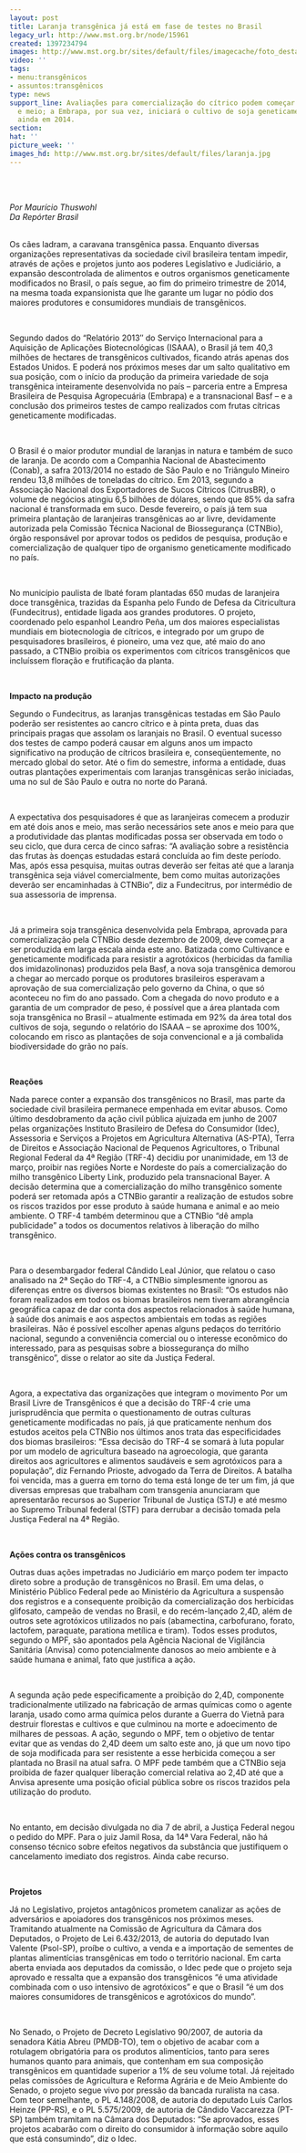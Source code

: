 ```yaml
---
layout: post
title: Laranja transgênica já está em fase de testes no Brasil
legacy_url: http://www.mst.org.br/node/15961
created: 1397234794
images: http://www.mst.org.br/sites/default/files/imagecache/foto_destaque/laranja.jpg
video: ''
tags:
- menu:transgênicos
- assuntos:transgênicos
type: news
support_line: Avaliações para comercialização do cítrico podem começar após sete anos
  e meio; a Embrapa, por sua vez, iniciará o cultivo de soja geneticamente modificada
  ainda em 2014.
section: 
hat: ''
picture_week: ''
images_hd: http://www.mst.org.br/sites/default/files/laranja.jpg
---
```

<p>&nbsp;</p><p><em><br>Por Maurício Thuswohl<br>Da Repórter Brasil</em><br>&nbsp;</p><p>Os cães ladram, a caravana transgênica passa. Enquanto diversas organizações representativas da sociedade civil brasileira tentam impedir, através de ações e projetos junto aos poderes Legislativo e Judiciário, a expansão descontrolada de alimentos e outros organismos geneticamente modificados no Brasil, o país segue, ao fim do primeiro trimestre de 2014, na mesma toada expansionista que lhe garante um lugar no pódio dos maiores produtores e consumidores mundiais de transgênicos.</p><p>&nbsp;</p><p>Segundo dados do “Relatório 2013″ do Serviço Internacional para a Aquisição de Aplicações Biotecnológicas (ISAAA), o Brasil já tem 40,3 milhões de hectares de transgênicos cultivados, ficando atrás apenas dos Estados Unidos. E poderá nos próximos meses dar um salto qualitativo em sua posição, com o início da produção da primeira variedade de soja transgênica inteiramente desenvolvida no país – parceria entre a Empresa Brasileira de Pesquisa Agropecuária (Embrapa) e a transnacional Basf – e a conclusão dos primeiros testes de campo realizados com frutas cítricas geneticamente modificadas.</p><p>&nbsp;</p><p>O Brasil é o maior produtor mundial de laranjas in natura e também de suco de laranja. De acordo com a Companhia Nacional de Abastecimento (Conab), a safra 2013/2014 no estado de São Paulo e no Triângulo Mineiro rendeu 13,8 milhões de toneladas do cítrico. Em 2013, segundo a Associação Nacional dos Exportadores de Sucos Cítricos (CitrusBR), o volume de negócios atingiu 6,5 bilhões de dólares, sendo que 85% da safra nacional é transformada em suco. Desde fevereiro, o país já tem sua primeira plantação de laranjeiras transgênicas ao ar livre, devidamente autorizada pela Comissão Técnica Nacional de Biossegurança (CTNBio), órgão responsável por aprovar todos os pedidos de pesquisa, produção e comercialização de qualquer tipo de organismo geneticamente modificado no país.</p><p>&nbsp;</p><p>No município paulista de Ibaté foram plantadas 650 mudas de laranjeira doce transgênica, trazidas da Espanha pelo Fundo de Defesa da Citricultura (Fundecitrus), entidade ligada aos grandes produtores. O projeto, coordenado pelo espanhol Leandro Peña, um dos maiores especialistas mundiais em biotecnologia de cítricos, e integrado por um grupo de pesquisadores brasileiros, é pioneiro, uma vez que, até maio do ano passado, a CTNBio proibia os experimentos com cítricos transgênicos que incluíssem floração e frutificação da planta.</p><p>&nbsp;</p><p><strong>Impacto na produção</strong></p><p>Segundo o Fundecitrus, as laranjas transgênicas testadas em São Paulo poderão ser resistentes ao cancro cítrico e à pinta preta, duas das principais pragas que assolam os laranjais no Brasil. O eventual sucesso dos testes de campo poderá causar em alguns anos um impacto significativo na produção de cítricos brasileira e, conseqüentemente, no mercado global do setor. Até o fim do semestre, informa a entidade, duas outras plantações experimentais com laranjas transgênicas serão iniciadas, uma no sul de São Paulo e outra no norte do Paraná.</p><p>&nbsp;</p><p>A expectativa dos pesquisadores é que as laranjeiras comecem a produzir em até dois anos e meio, mas serão necessários sete anos e meio para que a produtividade das plantas modificadas possa ser observada em todo o seu ciclo, que dura cerca de cinco safras: “A avaliação sobre a resistência das frutas às doenças estudadas estará concluída ao fim deste período. Mas, após essa pesquisa, muitas outras deverão ser feitas até que a laranja transgênica seja viável comercialmente, bem como muitas autorizações deverão ser encaminhadas à CTNBio”, diz a Fundecitrus, por intermédio de sua assessoria de imprensa.</p><p>&nbsp;</p><p>Já a primeira soja transgênica desenvolvida pela Embrapa, aprovada para comercialização pela CTNBio desde dezembro de 2009, deve começar a ser produzida em larga escala ainda este ano. Batizada como Cultivance e geneticamente modificada para resistir a agrotóxicos (herbicidas da família dos imidazolinonas) produzidos pela Basf, a nova soja transgênica demorou a chegar ao mercado porque os produtores brasileiros esperavam a aprovação de sua comercialização pelo governo da China, o que só aconteceu no fim do ano passado. Com a chegada do novo produto e a garantia de um comprador de peso, é possível que a área plantada com soja transgênica no Brasil – atualmente estimada em 92% da área total dos cultivos de soja, segundo o relatório do ISAAA – se aproxime dos 100%, colocando em risco as plantações de soja convencional e a já combalida biodiversidade do grão no país.</p><p>&nbsp;</p><p><strong>Reações</strong></p><p>Nada parece conter a expansão dos transgênicos no Brasil, mas parte da sociedade civil brasileira permanece empenhada em evitar abusos. Como último desdobramento da ação civil pública ajuizada em junho de 2007 pelas organizações Instituto Brasileiro de Defesa do Consumidor (Idec), Assessoria e Serviços a Projetos em Agricultura Alternativa (AS-PTA), Terra de Direitos e Associação Nacional de Pequenos Agricultores, o Tribunal Regional Federal da 4ª Região (TRF-4) decidiu por unanimidade, em 13 de março, proibir nas regiões Norte e Nordeste do país a comercialização do milho transgênico Liberty Link, produzido pela transnacional Bayer. A decisão determina que a comercialização do milho transgênico somente poderá ser retomada após a CTNBio garantir a realização de estudos sobre os riscos trazidos por esse produto à saúde humana e animal e ao meio ambiente. O TRF-4 também determinou que a CTNBio “dê ampla publicidade” a todos os documentos relativos à liberação do milho transgênico.</p><p>&nbsp;</p><p>Para o desembargador federal Cândido Leal Júnior, que relatou o caso analisado na 2ª Seção do TRF-4, a CTNBio simplesmente ignorou as diferenças entre os diversos biomas existentes no Brasil: “Os estudos não foram realizados em todos os biomas brasileiros nem tiveram abrangência geográfica capaz de dar conta dos aspectos relacionados à saúde humana, à saúde dos animais e aos aspectos ambientais em todas as regiões brasileiras. Não é possível escolher apenas alguns pedaços do território nacional, segundo a conveniência comercial ou o interesse econômico do interessado, para as pesquisas sobre a biossegurança do milho transgênico”, disse o relator ao site da Justiça Federal.</p><p>&nbsp;</p><p>Agora, a expectativa das organizações que integram o movimento Por um Brasil Livre de Transgênicos é que a decisão do TRF-4 crie uma jurisprudência que permita o questionamento de outras culturas geneticamente modificadas no país, já que praticamente nenhum dos estudos aceitos pela CTNBio nos últimos anos trata das especificidades dos biomas brasileiros: “Essa decisão do TRF-4 se somará à luta popular por um modelo de agricultura baseado na agroecologia, que garanta direitos aos agricultores e alimentos saudáveis e sem agrotóxicos para a população”, diz Fernando Prioste, advogado da Terra de Direitos. A batalha foi vencida, mas a guerra em torno do tema está longe de ter um fim, já que diversas empresas que trabalham com transgenia anunciaram que apresentarão recursos ao Superior Tribunal de Justiça (STJ) e até mesmo ao Supremo Tribunal federal (STF) para derrubar a decisão tomada pela Justiça Federal na 4ª Região.</p><p>&nbsp;</p><p><strong>Ações contra os transgênicos</strong></p><p>Outras duas ações impetradas no Judiciário em março podem ter impacto direto sobre a produção de transgênicos no Brasil. Em uma delas, o Ministério Público Federal pede ao Ministério da Agricultura a suspensão dos registros e a consequente proibição da comercialização dos herbicidas glifosato, campeão de vendas no Brasil, e do recém-lançado 2,4D, além de outros sete agrotóxicos utilizados no país (abamectina, carbofurano, forato, lactofem, paraquate, parationa metílica e tiram). Todos esses produtos, segundo o MPF, são apontados pela Agência Nacional de Vigilância Sanitária (Anvisa) como potencialmente danosos ao meio ambiente e à saúde humana e animal, fato que justifica a ação.</p><p>&nbsp;</p><p>A segunda ação pede especificamente a proibição do 2,4D, componente tradicionalmente utilizado na fabricação de armas químicas como o agente laranja, usado como arma química pelos durante a Guerra do Vietnã para destruir florestas e cultivos e que culminou na morte e adoecimento de milhares de pessoas. A ação, segundo o MPF, tem o objetivo de tentar evitar que as vendas do 2,4D deem um salto este ano, já que um novo tipo de soja modificada para ser resistente a esse herbicida começou a ser plantada no Brasil na atual safra. O MPF pede também que a CTNBio seja proibida de fazer qualquer liberação comercial relativa ao 2,4D até que a Anvisa apresente uma posição oficial pública sobre os riscos trazidos pela utilização do produto.</p><p>&nbsp;</p><p>No entanto, em decisão divulgada no dia 7 de abril, a Justiça Federal negou o pedido do MPF. Para o juiz Jamil Rosa, da 14ª Vara Federal, não há consenso técnico sobre efeitos negativos da substância que justifiquem o cancelamento imediato dos registros. Ainda cabe recurso.</p><p>&nbsp;</p><p><strong>Projetos</strong></p><p>Já no Legislativo, projetos antagônicos prometem canalizar as ações de adversários e apoiadores dos transgênicos nos próximos meses. Tramitando atualmente na Comissão de Agricultura da Câmara dos Deputados, o Projeto de Lei 6.432/2013, de autoria do deputado Ivan Valente (Psol-SP), proíbe o cultivo, a venda e a importação de sementes de plantas alimentícias transgênicas em todo o território nacional. Em carta aberta enviada aos deputados da comissão, o Idec pede que o projeto seja aprovado e ressalta que a expansão dos transgênicos “é uma atividade combinada com o uso intensivo de agrotóxicos” e que o Brasil “é um dos maiores consumidores de transgênicos e agrotóxicos do mundo”.</p><p>&nbsp;</p><p>No Senado, o Projeto de Decreto Legislativo 90/2007, de autoria da senadora Kátia Abreu (PMDB-TO), tem o objetivo de acabar com a rotulagem obrigatória para os produtos alimentícios, tanto para seres humanos quanto para animais, que contenham em sua composição transgênicos em quantidade superior a 1% de seu volume total. Já rejeitado pelas comissões de Agricultura e Reforma Agrária e de Meio Ambiente do Senado, o projeto segue vivo por pressão da bancada ruralista na casa. Com teor semelhante, o PL 4.148/2008, de autoria do deputado Luís Carlos Heinze (PP-RS), e o PL 5.575/2009, de autoria de Cândido Vaccarezza (PT-SP) também tramitam na Câmara dos Deputados: “Se aprovados, esses projetos acabarão com o direito do consumidor à informação sobre aquilo que está consumindo”, diz o Idec.</p><p>&nbsp;</p><p>&nbsp;</p>
